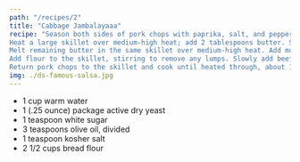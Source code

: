 ```yaml
---
path: "/recipes/2"
title: "Cabbage Jambalayaaa"
recipe: "Season both sides of pork chops with paprika, salt, and pepper.
Heat a large skillet over medium-high heat; add 2 tablespoons butter. Sear pork chops until golden brown and no longer pink in the center, 2 to 4 minutes per side. Remove pork chops from the skillet and set aside.
Melt remaining butter in the same skillet over medium-high heat. Add mushrooms and cook until golden and excess moisture evaporates, about 5 minutes. Add garlic and mustard; cook until garlic is fragrant, about 1 minute.
Add flour to the skillet, stirring to remove any lumps. Slowly add beef broth, whisking until incorporated. Season with salt and pepper. Reduce heat to medium and simmer, stirring often, until sauce thickens, about 5 minutes. Check for seasoning again.
Return pork chops to the skillet and cook until heated through, about 1 minute. Serve hot."
img: ./ds-famous-salsa.jpg
---
```


- 1 cup warm water
- 1 (.25 ounce) package active dry yeast
- 1 teaspoon white sugar
- 3 teaspoons olive oil, divided
- 1 teaspoon kosher salt
- 2 1/2 cups bread flour
